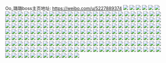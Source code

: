 Oo_璐璐boss主页地址: https://weibo.com/u/5227889374 
![](https://wx4.sinaimg.cn/mw2000/005HNGQmly1h9i7u707n7j30u01sxwmo.jpg) 
![](https://wx4.sinaimg.cn/mw2000/005HNGQmly1h9g1btt228j30wi1ycx37.jpg) 
![](https://wx4.sinaimg.cn/mw2000/005HNGQmly1h9g1buartvj30pp1ofk0r.jpg) 
![](https://wx4.sinaimg.cn/mw2000/005HNGQmly1h9f2t1ons5j31hb23g4qp.jpg) 
![](https://wx4.sinaimg.cn/mw2000/005HNGQmly1h9ezfsluxtj31o0280qv5.jpg) 
![](https://wx4.sinaimg.cn/mw2000/005HNGQmly1h9ezfw25qhj31o0280npd.jpg) 
![](https://wx4.sinaimg.cn/mw2000/005HNGQmly1h9ezfu23afj31o0280qv5.jpg) 
![](https://wx4.sinaimg.cn/mw2000/005HNGQmly1h9eufv8zkmj31o020skjl.jpg) 
![](https://wx4.sinaimg.cn/mw2000/005HNGQmly1h9cx1pormaj31hc0u017i.jpg) 
![](https://wx4.sinaimg.cn/mw2000/005HNGQmly1h9cklxenp7j30yk0oedpb.jpg) 
![](https://wx4.sinaimg.cn/mw2000/005HNGQmly1h9aojbo3djj30wi1yc1kx.jpg) 
![](https://wx4.sinaimg.cn/mw2000/005HNGQmly1h9aojee2xbj30wi1yc1is.jpg) 
![](https://wx4.sinaimg.cn/mw2000/005HNGQmly1h9aojguqm7j30wi1yc4qp.jpg) 
![](https://wx4.sinaimg.cn/mw2000/005HNGQmly1h9aojkg1xxj30wi1yce81.jpg) 
![](https://wx4.sinaimg.cn/mw2000/005HNGQmly1h9aojmlvzwj30wi1ych4f.jpg) 
![](https://wx4.sinaimg.cn/mw2000/005HNGQmly1h9aojo4btuj30wi1ycank.jpg) 
![](https://wx4.sinaimg.cn/mw2000/005HNGQmly1h9aojqb4gdj30wi1yc1kx.jpg) 
![](https://wx4.sinaimg.cn/mw2000/005HNGQmly1h9aojsmlf1j30wi1yc4qp.jpg) 
![](https://wx4.sinaimg.cn/mw2000/005HNGQmly1h9aoj849txj30wi1ychdt.jpg) 
![](https://wx4.sinaimg.cn/mw2000/005HNGQmly1h9aojtvqxkj30wi1ycqea.jpg) 
![](https://wx4.sinaimg.cn/mw2000/005HNGQmly1h9aojv5t3xj30wi1ycap4.jpg) 
![](https://wx4.sinaimg.cn/mw2000/005HNGQmly1h9aojx4lhfj30wi1ycqlb.jpg) 
![](https://wx4.sinaimg.cn/mw2000/005HNGQmly1h9aojyk59dj30wi1ycdpm.jpg) 
![](https://wx4.sinaimg.cn/mw2000/005HNGQmly1h9aok0so2jj30wi1yc7wh.jpg) 
![](https://wx4.sinaimg.cn/mw2000/005HNGQmly1h9aok3f304j30wi1yc7wh.jpg) 
![](https://wx4.sinaimg.cn/mw2000/005HNGQmly1h95jn44d8gj32c0340e84.jpg) 
![](https://wx4.sinaimg.cn/mw2000/005HNGQmly1h94c4igts6j31o0280qv5.jpg) 
![](https://wx4.sinaimg.cn/mw2000/005HNGQmly1h91y5je334j31yc0wi4qp.jpg) 
![](https://wx4.sinaimg.cn/mw2000/005HNGQmly1h91y5l011mj31yc0wib29.jpg) 
![](https://wx4.sinaimg.cn/mw2000/005HNGQmly1h91gbjpv7qj32681cub29.jpg) 
![](https://wx4.sinaimg.cn/mw2000/005HNGQmly1h8w8ul9e99j313u1o6nhl.jpg) 
![](https://wx4.sinaimg.cn/mw2000/005HNGQmly1h8vhj2k2t0j31o0280b2a.jpg) 
![](https://wx4.sinaimg.cn/mw2000/005HNGQmly1h8su3dnb42j31kx2801ky.jpg) 
![](https://wx4.sinaimg.cn/mw2000/005HNGQmly1h8rlp28m78j31jz22nnpd.jpg) 
![](https://wx4.sinaimg.cn/mw2000/005HNGQmly1h8rlp3tixcj31ka231u0x.jpg) 
![](https://wx4.sinaimg.cn/mw2000/005HNGQmly1h8rlp5mqwzj31jx22k1ky.jpg) 
![](https://wx4.sinaimg.cn/mw2000/005HNGQmly1h8rlp7f3h5j31o02804qq.jpg) 
![](https://wx4.sinaimg.cn/mw2000/005HNGQmly1h8rlp9cehjj31o0280u0x.jpg) 
![](https://wx4.sinaimg.cn/mw2000/005HNGQmly1h8rlp0oc79j31o02804qq.jpg) 
![](https://wx4.sinaimg.cn/mw2000/005HNGQmly1h8qucvde94j32dr36cqv8.jpg) 
![](https://wx4.sinaimg.cn/mw2000/005HNGQmly1h8qudq14ttj31o0280x6p.jpg) 
![](https://wx4.sinaimg.cn/mw2000/005HNGQmly1h8qucycbjuj32dr36ce84.jpg) 
![](https://wx4.sinaimg.cn/mw2000/005HNGQmly1h8qud1ichrj32dr36cu10.jpg) 
![](https://wx4.sinaimg.cn/mw2000/005HNGQmly1h8qudro8oxj31o0280x6p.jpg) 
![](https://wx4.sinaimg.cn/mw2000/005HNGQmly1h8qudo9g27j32dr36cqv8.jpg) 
![](https://wx4.sinaimg.cn/mw2000/005HNGQmly1h8jxqokzb3j32801o0kjl.jpg) 
![](https://wx4.sinaimg.cn/mw2000/005HNGQmly1h8jxrb1xsdj32801o0x6p.jpg) 
![](https://wx4.sinaimg.cn/mw2000/005HNGQmly1h8jxrh1rs2j32801o0u0x.jpg) 
![](https://wx4.sinaimg.cn/mw2000/005HNGQmly1h8jxqtrnllj32801o0x6p.jpg) 
![](https://wx4.sinaimg.cn/mw2000/005HNGQmly1h8jxqza8xdj32801o01ky.jpg) 
![](https://wx4.sinaimg.cn/mw2000/005HNGQmly1h8jxr5cx2zj32801o0u0x.jpg) 
![](https://wx4.sinaimg.cn/mw2000/005HNGQmly1h8jxrmii2aj32801o0qv5.jpg) 
![](https://wx4.sinaimg.cn/mw2000/005HNGQmly1h8jxrqp38fj32801o0x6p.jpg) 
![](https://wx4.sinaimg.cn/mw2000/005HNGQmly1h8jxrk3rq0j32801o0npd.jpg) 
![](https://wx4.sinaimg.cn/mw2000/005HNGQmly1h8f44siz9zj31o0280npd.jpg) 
![](https://wx4.sinaimg.cn/mw2000/005HNGQmly1h8f44qm2fej31o0280hdt.jpg) 
![](https://wx4.sinaimg.cn/mw2000/005HNGQmly1h8f6rhxjuzj31o0280npd.jpg) 
![](https://wx4.sinaimg.cn/mw2000/005HNGQmly1h8bodm5xzxj30dw07ut8x.jpg) 
![](https://wx4.sinaimg.cn/mw2000/005HNGQmly1h8ac9bbqbij33402c0u0x.jpg) 
![](https://wx4.sinaimg.cn/mw2000/005HNGQmly1h89o3nofutj30vc15u4jy.jpg) 
![](https://wx4.sinaimg.cn/mw2000/005HNGQmly1h89o3owo54j30w20yskh0.jpg) 
![](https://wx4.sinaimg.cn/mw2000/005HNGQmly1h87xdlx86hj30t314qna2.jpg) 
![](https://wx4.sinaimg.cn/mw2000/005HNGQmly1h87xdmb482j30wi0gpgo0.jpg) 
![](https://wx4.sinaimg.cn/mw2000/005HNGQmly1h873hiu7ipj33402c01kz.jpg) 
![](https://wx4.sinaimg.cn/mw2000/005HNGQmly1h873hhks6uj33402c0qv7.jpg) 
![](https://wx4.sinaimg.cn/mw2000/005HNGQmly1h82g3sico5j31o0280az4.jpg) 
![](https://wx4.sinaimg.cn/mw2000/005HNGQmly1h82g3rr2d8j31o0280khd.jpg) 
![](https://wx4.sinaimg.cn/mw2000/005HNGQmly1h82g3v5bekj31o0280e81.jpg) 
![](https://wx4.sinaimg.cn/mw2000/005HNGQmly1h82dj5b3fnj310a0oiqbd.jpg) 
![](https://wx4.sinaimg.cn/mw2000/005HNGQmly1h82dmqqz5hj30wi1a0jwp.jpg) 
![](https://wx4.sinaimg.cn/mw2000/005HNGQmly1h81infm0udj30sr1kr41p.jpg) 
![](https://wx4.sinaimg.cn/mw2000/005HNGQmly1h81ing1ox6j30sj1o6q6t.jpg) 
![](https://wx4.sinaimg.cn/mw2000/005HNGQmly1h81ingcz33j30r90srwfo.jpg) 
![](https://wx4.sinaimg.cn/mw2000/005HNGQmly1h81ingoc1oj30su1nu42p.jpg) 
![](https://wx4.sinaimg.cn/mw2000/005HNGQmly1h81dylva3sj31400u0jz3.jpg) 
![](https://wx4.sinaimg.cn/mw2000/005HNGQmly1h7z666qbrpj32801o0b29.jpg) 
![](https://wx4.sinaimg.cn/mw2000/005HNGQmly1h7xkplm7vmj31yc0wi1kx.jpg) 
![](https://wx4.sinaimg.cn/mw2000/005HNGQmly1h7nk7dkctnj31o0280u0x.jpg) 
![](https://wx4.sinaimg.cn/mw2000/005HNGQmly1h7nk7nilplj31o02801ky.jpg) 
![](https://wx4.sinaimg.cn/mw2000/005HNGQmly1h7nk7ra8kwj31o0280x6p.jpg) 
![](https://wx4.sinaimg.cn/mw2000/005HNGQmly1h7nk81tjr0j32c0340b2b.jpg) 
![](https://wx4.sinaimg.cn/mw2000/005HNGQmly1h7nk78hjcsj31o0280e81.jpg) 
![](https://wx4.sinaimg.cn/mw2000/005HNGQmly1h7nq4m3mq0j32c0340npg.jpg) 
![](https://wx4.sinaimg.cn/mw2000/005HNGQmly1h7nq4qiizfj31o0280u0x.jpg) 
![](https://wx4.sinaimg.cn/mw2000/005HNGQmly1h7nq4fkiu3j32c0340qv7.jpg) 
![](https://wx4.sinaimg.cn/mw2000/005HNGQmly1h7nq7f82hkj31o02804qp.jpg) 
![](https://wx4.sinaimg.cn/mw2000/005HNGQmly1h7n63ytvq0j31o0280b29.jpg) 
![](https://wx4.sinaimg.cn/mw2000/005HNGQmly1h7mehec68kj32c0340b2a.jpg) 
![](https://wx4.sinaimg.cn/mw2000/005HNGQmly1h7lxfj07lyj30wi0djwh6.jpg) 
![](https://wx4.sinaimg.cn/mw2000/005HNGQmly1h7lbz8a68mj30s01daq7k.jpg) 
![](https://wx4.sinaimg.cn/mw2000/005HNGQmly1h7lc1giiscj30ti13pdkb.jpg) 
![](https://wx4.sinaimg.cn/mw2000/005HNGQmly1h7jm6bpllcj31o0280kjl.jpg) 
![](https://wx4.sinaimg.cn/mw2000/005HNGQmly1h7jm6cmubkj31o0280b29.jpg) 
![](https://wx4.sinaimg.cn/mw2000/005HNGQmly1h7gndvwk76j31o02807bq.jpg) 
![](https://wx4.sinaimg.cn/mw2000/005HNGQmly1h7gnduozi1j31o0280ti3.jpg) 
![](https://wx4.sinaimg.cn/mw2000/005HNGQmly1h7duf2jnv1j30wi1yckbe.jpg) 
![](https://wx4.sinaimg.cn/mw2000/005HNGQmly1h7czsgcfafj31o02801ky.jpg) 
![](https://wx4.sinaimg.cn/mw2000/005HNGQmly1h7d6w9ydgwj31o0280n9b.jpg) 
![](https://wx4.sinaimg.cn/mw2000/005HNGQmly1h7bq6sc2unj31o02801ky.jpg) 
![](https://wx4.sinaimg.cn/mw2000/005HNGQmly1h7bq8r542ij31o0280ap4.jpg) 
![](https://wx4.sinaimg.cn/mw2000/005HNGQmly1h7apkvmc0bj31o0280u0x.jpg) 
![](https://wx4.sinaimg.cn/mw2000/005HNGQmly1h7apkf3z3xj31o0280dr2.jpg) 
![](https://wx4.sinaimg.cn/mw2000/005HNGQmly1h77flx5dnwj31jt24zkjl.jpg) 
![](https://wx4.sinaimg.cn/mw2000/005HNGQmly1h77flibd2kj33402c04qr.jpg) 
![](https://wx4.sinaimg.cn/mw2000/005HNGQmly1h77flk92z8j31jr21thdt.jpg) 
![](https://wx4.sinaimg.cn/mw2000/005HNGQmly1h77flu0yt3j32dr3674qs.jpg) 
![](https://wx4.sinaimg.cn/mw2000/005HNGQmly1h77flpmx9pj32dr367nas.jpg) 
![](https://wx4.sinaimg.cn/mw2000/005HNGQmly1h77flya3vgj32kr26x7wi.jpg) 
![](https://wx4.sinaimg.cn/mw2000/005HNGQmly1h76h1g4jgmj30wi0od3yw.jpg) 
![](https://wx4.sinaimg.cn/mw2000/005HNGQmly1h76h1gdi9tj30wi0hewep.jpg) 
![](https://wx4.sinaimg.cn/mw2000/005HNGQmly1h76h1fmjj1j30wi1ycwue.jpg) 
![](https://wx4.sinaimg.cn/mw2000/005HNGQmly1h76h1gs6t2j30wi17gt9y.jpg) 
![](https://wx4.sinaimg.cn/mw2000/005HNGQmly1h76h1h79tvj30wi0qx3zc.jpg) 
![](https://wx4.sinaimg.cn/mw2000/005HNGQmly1h763c6edx7j30wi12ztcg.jpg) 
![](https://wx4.sinaimg.cn/mw2000/005HNGQmly1h764jnlehfj31o0280hdt.jpg) 
![](https://wx4.sinaimg.cn/mw2000/005HNGQmly1h7302i26dqj30wi1ycttn.jpg) 
![](https://wx4.sinaimg.cn/mw2000/005HNGQmly1h6xq8oymi3j31o0280x6p.jpg) 
![](https://wx4.sinaimg.cn/mw2000/005HNGQmly1h6xq8rlungj31o0280gvs.jpg) 
![](https://wx4.sinaimg.cn/mw2000/005HNGQmly1h6vw6c0vjbj30wi1ychdt.jpg) 
![](https://wx4.sinaimg.cn/mw2000/005HNGQmly1h6ujz808btj32k321vkjm.jpg) 
![](https://wx4.sinaimg.cn/mw2000/005HNGQmly1h6uahglr87j31o02804qp.jpg) 
![](https://wx4.sinaimg.cn/mw2000/005HNGQmly1h6tjdgaokzj31o0280x6p.jpg) 
![](https://wx4.sinaimg.cn/mw2000/005HNGQmly1h6tjddraxmj31mm2661ky.jpg) 
![](https://wx4.sinaimg.cn/mw2000/005HNGQmly1h6qtebk00aj30wi1ycdza.jpg) 
![](https://wx4.sinaimg.cn/mw2000/005HNGQmly1h6q33xwpf3j31rr1btqez.jpg) 
![](https://wx4.sinaimg.cn/mw2000/005HNGQmly1h6k2ue9wubj31o0280qp6.jpg) 
![](https://wx4.sinaimg.cn/mw2000/005HNGQmly1h6iujhgcq7j31o02807sc.jpg) 
![](https://wx4.sinaimg.cn/mw2000/005HNGQmly1h6iuitprr5j33402c04qt.jpg) 
![](https://wx4.sinaimg.cn/mw2000/005HNGQmly1h6iujp864bj31o02801kx.jpg) 
![](https://wx4.sinaimg.cn/mw2000/005HNGQmly1h6iuix2n4pj31o02801hr.jpg) 
![](https://wx4.sinaimg.cn/mw2000/005HNGQmly1h6iuj33490j33402c0u10.jpg) 
![](https://wx4.sinaimg.cn/mw2000/005HNGQmly1h6iuj0jeruj31li24xnpe.jpg) 
![](https://wx4.sinaimg.cn/mw2000/005HNGQmly1h6g79fw043j30u01hc751.jpg) 
![](https://wx4.sinaimg.cn/mw2000/005HNGQmly1h6d0azljydj31dl0yvgzo.jpg) 
![](https://wx4.sinaimg.cn/mw2000/005HNGQmly1h6d0b00798j31nh128nil.jpg) 
![](https://wx4.sinaimg.cn/mw2000/005HNGQmly1h6c91c2km4j31o02804qq.jpg) 
![](https://wx4.sinaimg.cn/mw2000/005HNGQmly1h6c92np8mxj31o0280nbc.jpg) 
![](https://wx4.sinaimg.cn/mw2000/005HNGQmly1h6c2os5ry3j31o0280an5.jpg) 
![](https://wx4.sinaimg.cn/mw2000/005HNGQmly1h6c2oqfydsj31o02807wi.jpg) 
![](https://wx4.sinaimg.cn/mw2000/005HNGQmly1h6c2otgkuwj31o0280tfp.jpg) 
![](https://wx4.sinaimg.cn/mw2000/005HNGQmly1h6c2ouxi9qj31o02807do.jpg) 
![](https://wx4.sinaimg.cn/mw2000/005HNGQmly1h6c2owe09rj31o0280tky.jpg) 
![](https://wx4.sinaimg.cn/mw2000/005HNGQmly1h6c2oyy3tej31o0280npd.jpg) 
![](https://wx4.sinaimg.cn/mw2000/005HNGQmly1h6bxjel3awj31o0280qgi.jpg) 
![](https://wx4.sinaimg.cn/mw2000/005HNGQmly1h6bxjd45u2j31o02801ky.jpg) 
![](https://wx4.sinaimg.cn/mw2000/005HNGQmly1h6bopldnfbj31o02807gs.jpg) 
![](https://wx4.sinaimg.cn/mw2000/005HNGQmly1h6bopofhdbj31o02804qq.jpg) 
![](https://wx4.sinaimg.cn/mw2000/005HNGQmly1h6boprqwhfj31o02801ky.jpg) 
![](https://wx4.sinaimg.cn/mw2000/005HNGQmly1h6b13512cyj31o0280qoq.jpg) 
![](https://wx4.sinaimg.cn/mw2000/005HNGQmly1h6aqimr0dzj31o0280e81.jpg) 
![](https://wx4.sinaimg.cn/mw2000/005HNGQmly1h6aqiptyf3j31o0280wmk.jpg) 
![](https://wx4.sinaimg.cn/mw2000/005HNGQmly1h6aqjj1fkzj30wi1ycnaj.jpg) 
![](https://wx4.sinaimg.cn/mw2000/005HNGQmly1h6aqk2qfjrj30wi1yc144.jpg) 
![](https://wx4.sinaimg.cn/mw2000/005HNGQmly1h67a3vjpeaj30un0nbt9d.jpg) 
![](https://wx4.sinaimg.cn/mw2000/005HNGQmly1h66btpzcbpj31o0280hdu.jpg) 
![](https://wx4.sinaimg.cn/mw2000/005HNGQmly1h667lgdzlrj32c0340b2a.jpg) 
![](https://wx4.sinaimg.cn/mw2000/005HNGQmly1h65uqfokdzj313u0tu4f3.jpg) 
![](https://wx4.sinaimg.cn/mw2000/005HNGQmly1h5yg2n1jnfj32pu1t2b2a.jpg) 
![](https://wx4.sinaimg.cn/mw2000/005HNGQmly1h5yg2opcbyj32iy2c04qq.jpg) 
![](https://wx4.sinaimg.cn/mw2000/005HNGQmly1h5on3df3gij30wi1yc18b.jpg) 
![](https://wx4.sinaimg.cn/mw2000/005HNGQmly1h5b8diebwhj30u0140guh.jpg) 
![](https://wx4.sinaimg.cn/mw2000/005HNGQmly1h5b8djh7cqj30wi1yc7wh.jpg) 
![](https://wx4.sinaimg.cn/mw2000/005HNGQmly1h5b8dkjoi0j30wi1yc4g9.jpg) 
![](https://wx4.sinaimg.cn/mw2000/005HNGQmly1h4z9s2iok4j31hc0u0ah2.jpg) 
![](https://wx4.sinaimg.cn/mw2000/005HNGQmly1h4z9rvaeknj30uk3die81.jpg) 
![](https://wx4.sinaimg.cn/mw2000/005HNGQmly1h4z9rvp91rj31hc0u0gtl.jpg) 
![](https://wx4.sinaimg.cn/mw2000/005HNGQmly1h4z50cpfdvj324i0v0qv5.jpg) 
![](https://wx4.sinaimg.cn/mw2000/005HNGQmly1h4yer6k1rzj33402c0hdt.jpg) 
![](https://wx4.sinaimg.cn/mw2000/005HNGQmly1h4x3diesg4j31o02801ky.jpg) 
![](https://wx4.sinaimg.cn/mw2000/005HNGQmly1h4x3dgyzk6j31o0280hdt.jpg) 
![](https://wx4.sinaimg.cn/mw2000/005HNGQmly1h4vpoxil4rj33402c0b2d.jpg) 
![](https://wx4.sinaimg.cn/mw2000/005HNGQmly1h4sr6jniwzj30td10owj7.jpg) 
![](https://wx4.sinaimg.cn/mw2000/005HNGQmly1h4sr6kbuanj30tf135gqj.jpg) 
![](https://wx4.sinaimg.cn/mw2000/005HNGQmly1h4p6vy97fhj31mb196ay4.jpg) 
![](https://wx4.sinaimg.cn/mw2000/005HNGQmly1h4p6vus0vpj32o821c1ky.jpg) 
![](https://wx4.sinaimg.cn/mw2000/005HNGQmly1h4p6w26m1qj32mv29ix6q.jpg) 
![](https://wx4.sinaimg.cn/mw2000/005HNGQmly1h4k5rnns9xj33402c07wj.jpg) 
![](https://wx4.sinaimg.cn/mw2000/005HNGQmly1h4k5rmf29hj32c02c01kz.jpg) 
![](https://wx4.sinaimg.cn/mw2000/005HNGQmly1h4jd8le33wj31o0280e82.jpg) 
![](https://wx4.sinaimg.cn/mw2000/005HNGQmly1h4icsots46j31o0280u0x.jpg) 
![](https://wx4.sinaimg.cn/mw2000/005HNGQmly1h4ibrcr8k7j33402c04qr.jpg) 
![](https://wx4.sinaimg.cn/mw2000/005HNGQmly1h4ibref60ej33402c0qv7.jpg) 
![](https://wx4.sinaimg.cn/mw2000/005HNGQmly1h4ibr9onjpj31o0280e82.jpg) 
![](https://wx4.sinaimg.cn/mw2000/005HNGQmly1h4ibrijcqvj32qx2271kz.jpg) 
![](https://wx4.sinaimg.cn/mw2000/005HNGQmly1h4ibrkkmc5j31o0280b2a.jpg) 
![](https://wx4.sinaimg.cn/mw2000/005HNGQmly1h4i0z68kkrj30u00u0wm7.jpg) 
![](https://wx4.sinaimg.cn/mw2000/005HNGQmly1h487z6wsj4j30ih091q36.jpg) 
![](https://wx4.sinaimg.cn/mw2000/005HNGQmly1h46rvatdgbj31o0280npd.jpg) 
![](https://wx4.sinaimg.cn/mw2000/005HNGQmly1h46rv7bkiwj32c03407wi.jpg) 
![](https://wx4.sinaimg.cn/mw2000/005HNGQmly1h46rvcsy23j31lt27akjl.jpg) 
![](https://wx4.sinaimg.cn/mw2000/005HNGQmly1h44i9m76onj31o02807wh.jpg) 
![](https://wx4.sinaimg.cn/mw2000/005HNGQmly1h44i9o9cx0j30wi1yckjl.jpg) 
![](https://wx4.sinaimg.cn/mw2000/005HNGQmly1h3sgdloudcj30u01dddn9.jpg) 
